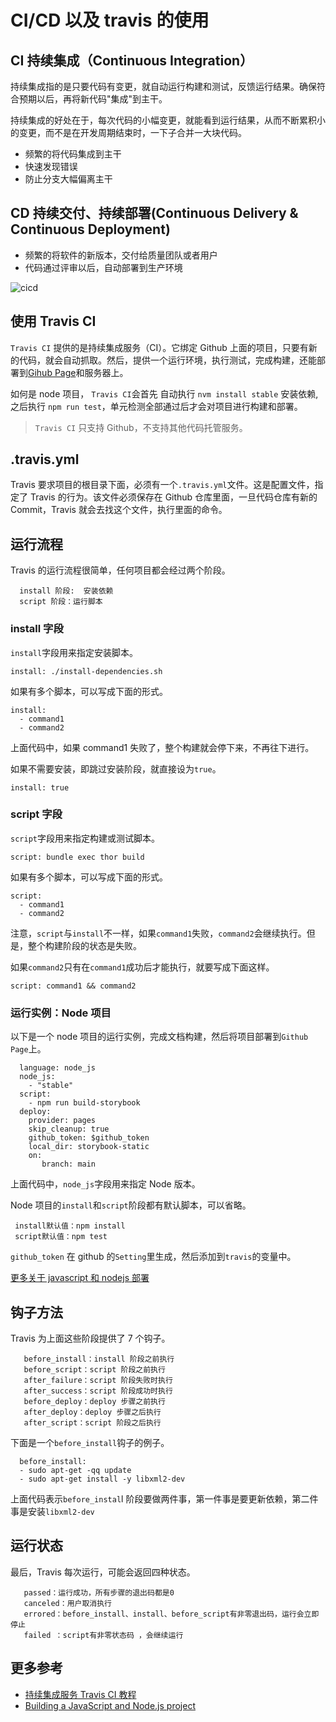 # CI/CD 以及 travis 的使用

## CI 持续集成（Continuous Integration）

持续集成指的是只要代码有变更，就自动运行构建和测试，反馈运行结果。确保符合预期以后，再将新代码"集成"到主干。

持续集成的好处在于，每次代码的小幅变更，就能看到运行结果，从而不断累积小的变更，而不是在开发周期结束时，一下子合并一大块代码。

- 频繁的将代码集成到主干
- 快速发现错误
- 防止分支大幅偏离主干

## CD 持续交付、持续部署(Continuous Delivery & Continuous Deployment)

- 频繁的将软件的新版本，交付给质量团队或者用户
- 代码通过评审以后，自动部署到生产环境

![cicd](/development-process/cicd.png)

## 使用 Travis CI

`Travis CI` 提供的是持续集成服务（CI）。它绑定 Github 上面的项目，只要有新的代码，就会自动抓取。然后，提供一个运行环境，执行测试，完成构建，还能部署到[Gihub Page](https://docs.travis-ci.com/user/deployment/pages/)和服务器上。

如何是 node 项目， `Travis CI`会首先 自动执行 `nvm install stable` 安装依赖,之后执行 `npm run test`，单元检测全部通过后才会对项目进行构建和部署。

> `Travis CI` 只支持 Github，不支持其他代码托管服务。

## .travis.yml

Travis 要求项目的根目录下面，必须有一个`.travis.yml`文件。这是配置文件，指定了 Travis 的行为。该文件必须保存在 Github 仓库里面，一旦代码仓库有新的 Commit，Travis 就会去找这个文件，执行里面的命令。

## 运行流程

Travis 的运行流程很简单，任何项目都会经过两个阶段。

```
  install 阶段:  安装依赖
  script 阶段：运行脚本
```

### install 字段

`install`字段用来指定安装脚本。

```
install: ./install-dependencies.sh
```

如果有多个脚本，可以写成下面的形式。

```
install:
  - command1
  - command2
```

上面代码中，如果 command1 失败了，整个构建就会停下来，不再往下进行。

如果不需要安装，即跳过安装阶段，就直接设为`true`。

```
install: true
```

### script 字段

`script`字段用来指定构建或测试脚本。

```
script: bundle exec thor build
```

如果有多个脚本，可以写成下面的形式。

```
script:
  - command1
  - command2
```

注意，`script`与`install`不一样，如果`command1`失败，`command2`会继续执行。但是，整个构建阶段的状态是失败。

如果`command2`只有在`command1`成功后才能执行，就要写成下面这样。

```
script: command1 && command2
```

### 运行实例：Node 项目

以下是一个 node 项目的运行实例，完成文档构建，然后将项目部署到`Github Page`上。

```
  language: node_js
  node_js:
    - "stable"
  script:
    - npm run build-storybook
  deploy:
    provider: pages
    skip_cleanup: true
    github_token: $github_token
    local_dir: storybook-static
    on:
       branch: main
```

上面代码中，`node_js`字段用来指定 Node 版本。

Node 项目的`install`和`script`阶段都有默认脚本，可以省略。

```
 install默认值：npm install
 script默认值：npm test
```

`github_token` 在 github 的`Setting`里生成，然后添加到`travis`的变量中。

[更多关于 javascript 和 nodejs 部署](https://docs.travis-ci.com/user/languages/javascript-with-nodejs/)

## 钩子方法

Travis 为上面这些阶段提供了 7 个钩子。

```
   before_install：install 阶段之前执行
   before_script：script 阶段之前执行
   after_failure：script 阶段失败时执行
   after_success：script 阶段成功时执行
   before_deploy：deploy 步骤之前执行
   after_deploy：deploy 步骤之后执行
   after_script：script 阶段之后执行
```

下面是一个`before_install`钩子的例子。

```
  before_install:
  - sudo apt-get -qq update
  - sudo apt-get install -y libxml2-dev
```

上面代码表示`before_instal`l 阶段要做两件事，第一件事是要更新依赖，第二件事是安装`libxml2-dev`

## 运行状态

最后，Travis 每次运行，可能会返回四种状态。

```
   passed：运行成功，所有步骤的退出码都是0
   canceled：用户取消执行
   errored：before_install、install、before_script有非零退出码，运行会立即停止
   failed ：script有非零状态码 ，会继续运行
```

## 更多参考

- [持续集成服务 Travis CI 教程](http://www.ruanyifeng.com/blog/2017/12/travis_ci_tutorial.html)
- [Building a JavaScript and Node.js project](https://docs.travis-ci.com/user/languages/javascript-with-nodejs/)
